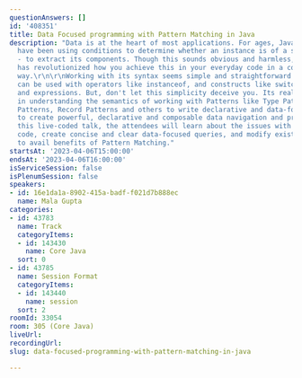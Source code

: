 ```yaml
---
questionAnswers: []
id: '408351'
title: Data Focused programming with Pattern Matching in Java
description: "Data is at the heart of most applications. For ages, Java developers
  have been using conditions to determine whether an instance is of a specific type
  - to extract its components. Though this sounds obvious and harmless, Pattern Matching
  has revolutionized how you achieve this in your everyday code in a concise and focused
  way.\r\n\r\nWorking with its syntax seems simple and straightforward. Pattern Matching
  can be used with operators like instanceof, and constructs like switch statements
  and expressions. But, don't let this simplicity deceive you. Its real power lies
  in understanding the semantics of working with Patterns like Type Patterns, Parenthesized
  Patterns, Record Patterns and others to write declarative and data-focused code
  to create powerful, declarative and composable data navigation and processing. \r\n\r\nIn
  this live-coded talk, the attendees will learn about the issues with their existing
  code, create concise and clear data-focused queries, and modify existing code bases
  to avail benefits of Pattern Matching."
startsAt: '2023-04-06T15:00:00'
endsAt: '2023-04-06T16:00:00'
isServiceSession: false
isPlenumSession: false
speakers:
- id: 16e1da1a-8902-415a-badf-f021d7b888ec
  name: Mala Gupta
categories:
- id: 43783
  name: Track
  categoryItems:
  - id: 143430
    name: Core Java
  sort: 0
- id: 43785
  name: Session Format
  categoryItems:
  - id: 143440
    name: session
  sort: 2
roomId: 33054
room: 305 (Core Java)
liveUrl: 
recordingUrl: 
slug: data-focused-programming-with-pattern-matching-in-java

---
```

